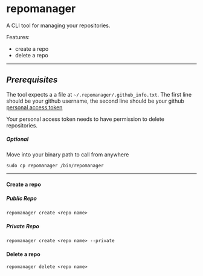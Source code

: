 # repomanager

A CLI tool for managing your repositories.

Features:
- create a repo
- delete a repo
___

## ***Prerequisites***

The tool expects a a file at `~/.repomanager/.github_info.txt`. The first line should be your github username, the second line should be your github [personal access token](https://docs.github.com/en/authentication/keeping-your-account-and-data-secure/creating-a-personal-access-token)

Your personal access token needs to have permission to delete repositories.

##### Optional
Move into your binary path to call from anywhere 
```
sudo cp repomanager /bin/repomanager
```


___

#### Create a repo

##### Public Repo
```
repomanager create <repo name>
```
##### Private Repo
```
repomanager create <repo name> --private
```

#### Delete a repo
```
repomanager delete <repo name>
```

